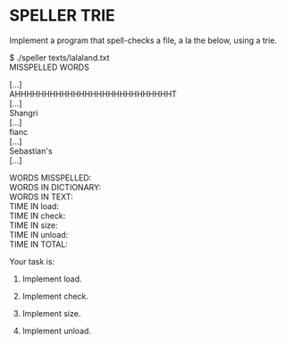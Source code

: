 # SPELLER TRIE

Implement a program that spell-checks a file, a la the below, using a trie.

$ ./speller texts/lalaland.txt  
MISSPELLED WORDS  

[...]  
AHHHHHHHHHHHHHHHHHHHHHHHHHHHT  
[...]  
Shangri  
[...]  
fianc  
[...]  
Sebastian's  
[...]  

WORDS MISSPELLED:  
WORDS IN DICTIONARY:  
WORDS IN TEXT:  
TIME IN load:  
TIME IN check:  
TIME IN size:  
TIME IN unload:  
TIME IN TOTAL:  

Your task is:

1. Implement load.  

2. Implement check.  

3. Implement size.  

4. Implement unload.  
